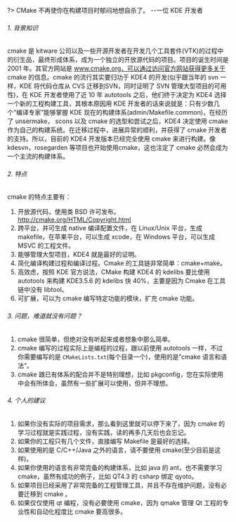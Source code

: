 ?> CMake 不再使你在构建项目时郁闷地想自杀了。    --一位 KDE 开发者

###### 1. 背景知识

cmake 是 kitware 公司以及一些开源开发者在开发几个工具套件(VTK)的过程中的衍生品，最终形成体系，成为一个独立的开放源代码的项目。项目的诞生时间是 2001 年。其官方网站是 www.cmake.org，可以通过访问官方网站获得更多关于 cmake 的信息。cmake 的流行其实要归功于 KDE4 的开发(似乎跟当年的 svn 一样，KDE 将代码仓库从 CVS 迁移到SVN，同时证明了 SVN 管理大型项目的可用性)，在 KDE 开发者使用了近 10 年 autotools 之后，他们终于决定为 KDE4 选择一个新的工程构建工具，其根本原因用 KDE 开发者的话来说就是：只有少数几个“编译专家”能够掌握 KDE 现在的构建体系(admin/Makefile.common)，在经历了 unsermake， scons 以及 cmake 的选型和尝试之后，KDE4 决定使用 cmake 作为自己的构建系统。在迁移过程中，进展异常的顺利，并获得了 cmake 开发者的支持。所以，目前的 KDE4 开发版本已经完全使用 cmake 来进行构建。像 kdesvn，rosegarden 等项目也开始使用cmake，这也注定了 cmake 必然会成为一个主流的构建体系。

###### 2. 特点

cmake 的特点主要有：

1. 开放源代码，使用类 BSD 许可发布。http://cmake.org/HTML/Copyright.html
2. 跨平台，并可生成 native 编译配置文件，在 Linux/Unix 平台，生成 makefile，在苹果平台，可以生成 xcode，在 Windows 平台，可以生成 MSVC 的工程文件。
3. 能够管理大型项目，KDE4 就是最好的证明。
4. 简化编译构建过程和编译过程。Cmake 的工具链非常简单：cmake+make。
5. 高效虑，按照 KDE 官方说法，CMake 构建 KDE4 的 kdelibs 要比使用 autotools 来构建 KDE3.5.6 的 kdelibs 快 40%，主要是因为 Cmake 在工具链中没有 libtool。
6. 可扩展，可以为 cmake 编写特定功能的模块，扩充 cmake 功能。

###### 3. 问题，难道就没有问题？

1. cmake 很简单，但绝对没有听起来或者想象中那么简单。
2. cmake 编写的过程实际上是编程的过程，跟以前使用 autotools 一样，不过你需要编写的是 `CMakeLists.txt`(每个目录一个)，使用的是”cmake 语言和语法”。
3. cmake 跟已有体系的配合并不是特别理想，比如 pkgconfig，您在实际使用中会有所体会，虽然有一些扩展可以使用，但并不理想。

###### 4. 个人的建议

1. 如果你没有实际的项目需求，那么看到这里就可以停下来了，因为 cmake 的学习过程就是实践过程，没有实践，读的再多几天后也会忘记。
2. 如果你的工程只有几个文件，直接编写 Makefile 是最好的选择。
3. 如果使用的是 C/C++/Java 之外的语言，请不要使用 cmake(至少目前是这样)。
4. 如果你使用的语言有非常完备的构建体系，比如 java 的 ant，也不需要学习 cmake，虽然有成功的例子，比如 QT4.3 的 csharp 绑定 qyoto。
5. 如果项目已经采用了非常完备的工程管理工具，并且不存在维护问题，没有必要迁移到 cmake 。
6. 如果仅仅使用 qt 编程，没有必要使用 cmake，因为 qmake 管理 Qt 工程的专业性和自动化程度比 cmake 要高很多。